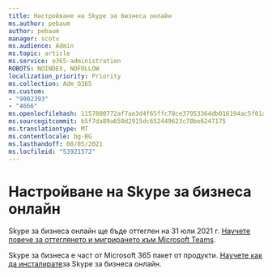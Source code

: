 ```yaml
---
title: Настройване на Skype за бизнеса онлайн
ms.author: pebaum
author: pebaum
manager: scotv
ms.audience: Admin
ms.topic: article
ms.service: o365-administration
ROBOTS: NOINDEX, NOFOLLOW
localization_priority: Priority
ms.collection: Adm_O365
ms.custom:
- "9002393"
- "4666"
ms.openlocfilehash: 1157800772af7ae3d4f65ffc78ce37953364db016194ac5f01aeb92295390f93
ms.sourcegitcommit: b5f7da89a650d2915dc652449623c78be6247175
ms.translationtype: MT
ms.contentlocale: bg-BG
ms.lasthandoff: 08/05/2021
ms.locfileid: "53921572"
---
```

# <a name="set-up-skype-for-business-online"></a>Настройване на Skype за бизнеса онлайн

Skype за бизнеса онлайн ще бъде оттеглен на 31 юли 2021 г. [Научете повече за оттеглянето и мигрирането към Microsoft Teams](https://docs.microsoft.com/microsoftteams/skype-for-business-online-retirement).

Skype за бизнеса е част от Microsoft 365 пакет от продукти. [Научете как да инсталирате](https://support.office.com/article/Install-Skype-for-Business-Online-8a618bc4-3fc8-4d5f-9d62-cf93a0494800)за Skype за бизнеса онлайн.
